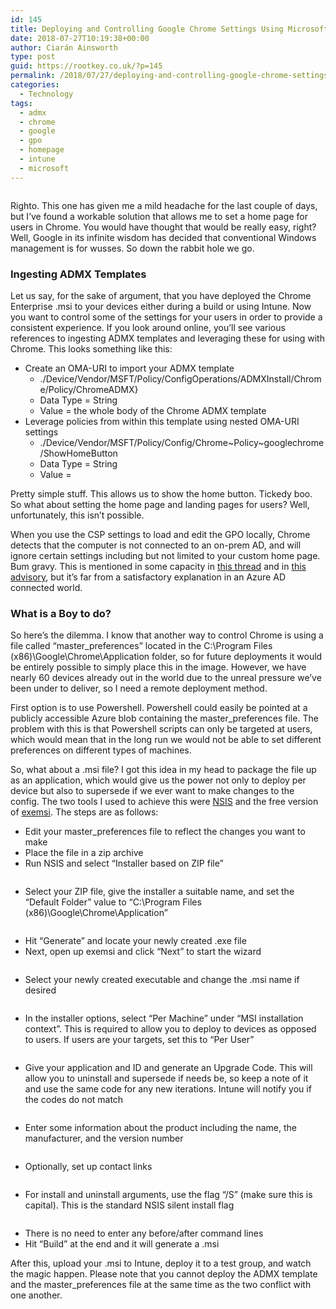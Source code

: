 ```yaml
---
id: 145
title: Deploying and Controlling Google Chrome Settings Using Microsoft Intune
date: 2018-07-27T10:19:38+00:00
author: Ciarán Ainsworth
type: post
guid: https://rootkey.co.uk/?p=145
permalink: /2018/07/27/deploying-and-controlling-google-chrome-settings-using-microsoft-intune/
categories:
  - Technology
tags:
  - admx
  - chrome
  - google
  - gpo
  - homepage
  - intune
  - microsoft
---
```

<figure class="wp-block-image alignleft"><img src="/wp-content/uploads/2018/05/Term2.png" alt="" class="wp-image-56" srcset="/wp-content/uploads/2018/05/Term2.png 250w, /wp-content/uploads/2018/05/Term2-150x150.png 150w" sizes="(max-width: 250px) 100vw, 250px" /></figure>

<p class="has-drop-cap">
  Righto. This one has given me a mild headache for the last couple of days, but I&#8217;ve found a workable solution that allows me to set a home page for users in Chrome. You would have thought that would be really easy, right? Well, Google in its infinite wisdom has decided that conventional Windows management is for wusses. So down the rabbit hole we go.
</p>

### Ingesting ADMX Templates

Let us say, for the sake of argument, that you have deployed the Chrome Enterprise .msi to your devices either during a build or using Intune. Now you want to control some of the settings for your users in order to provide a consistent experience. If you look around online, you&#8217;ll see various references to ingesting ADMX templates and leveraging these for using with Chrome. This looks something like this:

  * Create an OMA-URI to import your ADMX template
      * ./Device/Vendor/MSFT/Policy/ConfigOperations/ADMXInstall/Chrome/Policy/ChromeADMX}
      * Data Type = String
      * Value = the whole body of the Chrome ADMX template
  * Leverage policies from within this template using nested OMA-URI settings
      * ./Device/Vendor/MSFT/Policy/Config/Chrome~Policy~googlechrome/ShowHomeButton
      * Data Type = String
      * Value = <enabled/>

Pretty simple stuff. This allows us to show the home button. Tickedy boo. So what about setting the home page and landing pages for users? Well, unfortunately, this isn&#8217;t possible.

When you use the CSP settings to load and edit the GPO locally, Chrome detects that the computer is not connected to an on-prem AD, and will ignore certain settings including but not limited to your custom home page. Bum gravy. This is mentioned in some capacity in [this thread](https://bugs.chromium.org/p/chromium/issues/detail?id=433112) and in [this advisory](https://www.chromium.org/administrators/policy-list-3#HomepageLocation), but it&#8217;s far from a satisfactory explanation in an Azure AD connected world.

### What is a Boy to do?

So here&#8217;s the dilemma. I know that another way to control Chrome is using a file called &#8220;master_preferences&#8221; located in the C:\Program Files (x86)\Google\Chrome\Application folder, so for future deployments it would be entirely possible to simply place this in the image. However, we have nearly 60 devices already out in the world due to the unreal pressure we&#8217;ve been under to deliver, so I need a remote deployment method.

First option is to use Powershell. Powershell could easily be pointed at a publicly accessible Azure blob containing the master_preferences file. The problem with this is that Powershell scripts can only be targeted at users, which would mean that in the long run we would not be able to set different preferences on different types of machines.

So, what about a .msi file? I got this idea in my head to package the file up as an application, which would give us the power not only to deploy per device but also to supersede if we ever want to make changes to the config. The two tools I used to achieve this were [NSIS](http://nsis.sourceforge.net/Download) and the free version of [exemsi](https://www.exemsi.com/download/). The steps are as follows:

  * Edit your master_preferences file to reflect the changes you want to make
  * Place the file in a zip archive
  * Run NSIS and select &#8220;Installer based on ZIP file&#8221;<figure class="wp-block-image aligncenter">

<img src="/wp-content/uploads/2018/07/image.png" alt="" class="wp-image-146" srcset="/wp-content/uploads/2018/07/image.png 604w, /wp-content/uploads/2018/07/image-300x195.png 300w" sizes="(max-width: 604px) 100vw, 604px" /></figure>

  * Select your ZIP file, give the installer a suitable name, and set the &#8220;Default Folder&#8221; value to &#8220;C:\Program Files (x86)\Google\Chrome\Application&#8221;<figure class="wp-block-image aligncenter">

<img src="/wp-content/uploads/2018/07/image-1.png" alt="" class="wp-image-147" srcset="/wp-content/uploads/2018/07/image-1.png 546w, /wp-content/uploads/2018/07/image-1-300x257.png 300w" sizes="(max-width: 546px) 100vw, 546px" /></figure>

  * Hit &#8220;Generate&#8221; and locate your newly created .exe file
  * Next, open up exemsi and click &#8220;Next&#8221; to start the wizard<figure class="wp-block-image aligncenter">

<img src="/wp-content/uploads/2018/07/image-2.png" alt="" class="wp-image-148" srcset="/wp-content/uploads/2018/07/image-2.png 511w, /wp-content/uploads/2018/07/image-2-285x300.png 285w" sizes="(max-width: 511px) 100vw, 511px" /></figure>

  * Select your newly created executable and change the .msi name if desired<figure class="wp-block-image aligncenter">

<img src="/wp-content/uploads/2018/07/image-3.png" alt="" class="wp-image-149" srcset="/wp-content/uploads/2018/07/image-3.png 511w, /wp-content/uploads/2018/07/image-3-285x300.png 285w" sizes="(max-width: 511px) 100vw, 511px" /></figure>

  * In the installer options, select &#8220;Per Machine&#8221; under &#8220;MSI installation context&#8221;. This is required to allow you to deploy to devices as opposed to users. If users are your targets, set this to &#8220;Per User&#8221;<figure class="wp-block-image aligncenter">

<img src="/wp-content/uploads/2018/07/image-4.png" alt="" class="wp-image-150" srcset="/wp-content/uploads/2018/07/image-4.png 511w, /wp-content/uploads/2018/07/image-4-285x300.png 285w" sizes="(max-width: 511px) 100vw, 511px" /></figure>

  * Give your application and ID and generate an Upgrade Code. This will allow you to uninstall and supersede if needs be, so keep a note of it and use the same code for any new iterations. Intune will notify you if the codes do not match<figure class="wp-block-image aligncenter">

<img src="/wp-content/uploads/2018/07/image-5.png" alt="" class="wp-image-151" srcset="/wp-content/uploads/2018/07/image-5.png 511w, /wp-content/uploads/2018/07/image-5-285x300.png 285w" sizes="(max-width: 511px) 100vw, 511px" /></figure>

  * Enter some information about the product including the name, the manufacturer, and the version number<figure class="wp-block-image aligncenter">

<img src="/wp-content/uploads/2018/07/image-6.png" alt="" class="wp-image-152" srcset="/wp-content/uploads/2018/07/image-6.png 511w, /wp-content/uploads/2018/07/image-6-285x300.png 285w" sizes="(max-width: 511px) 100vw, 511px" /></figure>

  * Optionally, set up contact links<figure class="wp-block-image aligncenter">

<img src="/wp-content/uploads/2018/07/image-7.png" alt="" class="wp-image-153" srcset="/wp-content/uploads/2018/07/image-7.png 511w, /wp-content/uploads/2018/07/image-7-285x300.png 285w" sizes="(max-width: 511px) 100vw, 511px" /></figure>

  * For install and uninstall arguments, use the flag &#8220;/S&#8221; (make sure this is capital). This is the standard NSIS silent install flag<figure class="wp-block-image aligncenter">

<img src="/wp-content/uploads/2018/07/image-8.png" alt="" class="wp-image-154" srcset="/wp-content/uploads/2018/07/image-8.png 511w, /wp-content/uploads/2018/07/image-8-285x300.png 285w" sizes="(max-width: 511px) 100vw, 511px" /></figure>

  * There is no need to enter any before/after command lines
  * Hit &#8220;Build&#8221; at the end and it will generate a .msi

After this, upload your .msi to Intune, deploy it to a test group, and watch the magic happen. Please note that you cannot deploy the ADMX template and the master_preferences file at the same time as the two conflict with one another.
